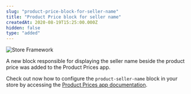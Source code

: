 ```yaml
---
slug: "product-price-block-for-seller-name"
title: "Product Price block for seller name"
createdAt: 2020-08-19T15:25:00.000Z
hidden: false
type: "added"
---
```


![Store Framework](https://cdn.jsdelivr.net/gh/vtexdocs/dev-portal-content@main/images/product-price-block-for-seller-name-0.png)

A new block responsible for displaying the seller name beside the product price was added to the Product Prices app.

Check out now how to configure the `product-seller-name`  block in your store by accessing the [Product Prices app documentation](https://vtex.io/docs/components/all/vtex.product-price/).
